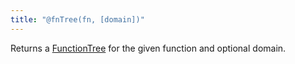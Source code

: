 ```yaml
---
title: "@fnTree(fn, [domain])"
---
```


Returns a [FunctionTree](/async-tree/FunctionTree.html) for the given function and optional domain.
